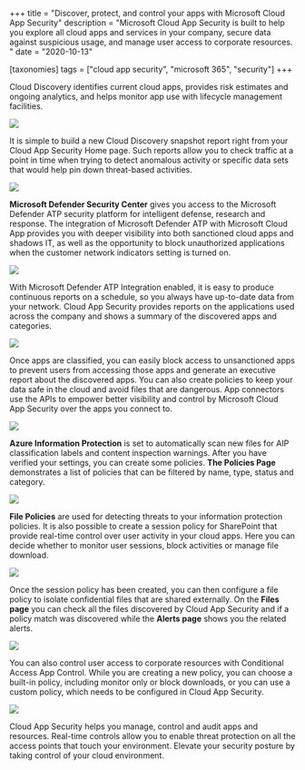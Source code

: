 +++
title = "Discover, protect, and control your apps with Microsoft Cloud App Security"
description = "Microsoft Cloud App Security is built to help you explore all cloud apps and services in your company, secure data against suspicious usage, and manage user access to corporate resources. "
date = "2020-10-13"

[taxonomies]
tags = ["cloud app security", "microsoft 365", "security"]
+++

Cloud Discovery identifies current cloud apps, provides risk estimates
and ongoing analytics, and helps monitor app use with lifecycle
management facilities.

![](https://o365hq.com/images/838.png)

It is simple to build a new Cloud Discovery snapshot report right from
your Cloud App Security Home page. Such reports allow you to check
traffic at a point in time when trying to detect anomalous activity or
specific data sets that would help pin down threat-based activities.

![](https://o365hq.com/images/839.png)

**Microsoft Defender Security Center** gives you access to the Microsoft
Defender ATP security platform for intelligent defense, research and
response. The integration of Microsoft Defender ATP with Microsoft Cloud
App provides you with deeper visibility into both sanctioned cloud apps
and shadows IT, as well as the opportunity to block unauthorized
applications when the customer network indicators setting is turned on.

![](https://o365hq.com/images/840.png)

With Microsoft Defender ATP Integration enabled, it is easy to produce
continuous reports on a schedule, so you always have up-to-date data
from your network. Cloud App Security provides reports on the
applications used across the company and shows a summary of the
discovered apps and categories.

![](https://o365hq.com/images/841.png)

Once apps are classified, you can easily block access to unsanctioned
apps to prevent users from accessing those apps and generate an
executive report about the discovered apps. You can also create policies
to keep your data safe in the cloud and avoid files that are dangerous.
App connectors use the APIs to empower better visibility and control by
Microsoft Cloud App Security over the apps you connect to.

![](https://o365hq.com/images/842.png)

**Azure Information Protection** is set to automatically scan new files
for AIP classification labels and content inspection warnings. After you
have verified your settings, you can create some policies. **The
Policies Page** demonstrates a list of policies that can be filtered by
name, type, status and category.

![](https://o365hq.com/images/843.png)

**File Policies** are used for detecting threats to your information
protection policies. It is also possible to create a session policy for
SharePoint that provide real-time control over user activity in your
cloud apps. Here you can decide whether to monitor user sessions, block
activities or manage file download.

![](https://o365hq.com/images/844.png)

Once the session policy has been created, you can then configure a file
policy to isolate confidential files that are shared externally. On the
**Files page** you can check all the files discovered by Cloud App
Security and if a policy match was discovered while the **Alerts page**
shows you the related alerts.

![](https://o365hq.com/images/845.png)

You can also control user access to corporate resources with Conditional
Access App Control. While you are creating a new policy, you can choose
a built-in policy, including monitor only or block downloads, or you can
use a custom policy, which needs to be configured in Cloud App Security.

![](https://o365hq.com/images/846.png)

Cloud App Security helps you manage, control and audit apps and
resources. Real-time controls allow you to enable threat protection on
all the access points that touch your environment. Elevate your security
posture by taking control of your cloud environment.